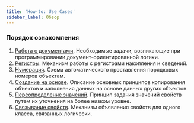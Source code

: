 ```yaml
---
title: 'How-to: Use Cases'
sidebar_label: Обзор
---
```


### Порядок ознакомления

1.  [Работа с документами](How-to_Working_with_documents.md). Необходимые задачи, возникающие при программировании документ-ориентированной логики.
2.  [Регистры](How-to_Registers.md). Механизм работы с регистрами накопления и сведений.
3.  [Нумерация](How-to_Numbering.md). Схема автоматического проставления порядковых номеров объектам.
4.  [Создание на основе](How-to_Using_objects_as_templates.md). Описание основных принципов копирования объектов и заполнения данных на основе данных других объектов.
5.  [Переопределение значений](How-to_Overriding_values.md). Принцип задания значений свойств путем их уточнения на более низком уровне.
6.  [Связывание свойств](How-to_Binding_properties.md). Механизм объявления свойств для одного класса, связанных логически.
